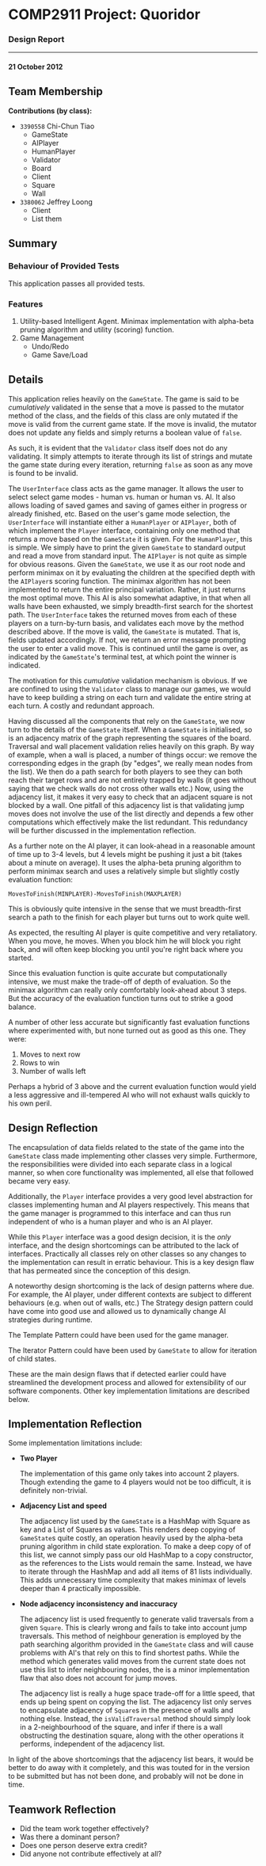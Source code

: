 # COMP2911 Project: Quoridor
### Design Report
***
#### 21 October 2012

## Team Membership

**Contributions (by class):**

*	`3390558` Chi-Chun Tiao
	*	GameState
	*	AIPlayer
	*	HumanPlayer
	*	Validator
	*	Board
	*	Client
	*	Square
	*	Wall
*	`3380062` Jeffrey Loong
	*	Client
	*	List them
	
## Summary

### Behaviour of Provided Tests

This application passes all provided tests.

### Features

1.	Utility-based Intelligent Agent. Minimax implementation with alpha-beta pruning algorithm and utility (scoring) function.
2.	Game Management
	*	Undo/Redo
	*	Game Save/Load

## Details

This application relies heavily on the `GameState`. The game is said to be *cumulatively* validated in the sense that a move is passed to the mutator method of the class, and the fields of this class are only mutated if the move is valid from the current game state. If the move is invalid, the mutator does not update any fields and simply returns a boolean value of `false`.

As such, it is evident that the `Validator` class itself does not do any validating. It simply attempts to iterate through its list of strings and mutate the game state during every iteration, returning `false` as soon as any move is found to be invalid.

The `UserInterface` class acts as the game manager. It allows the user to select select game modes - human vs. human or human vs. AI. It also allows loading of saved games and saving of games either in progress or already finished, etc. Based on the user's game mode selection, the `UserInterface` will instantiate either a `HumanPlayer` or `AIPlayer`, both of which implement the `Player` interface, containing only one method that returns a move based on the `GameState` it is given. For the `HumanPlayer`, this is simple. We simply have to print the given `GameState` to standard output and read a move from standard input. The `AIPlayer` is not quite as simple for obvious reasons. Given the `GameState`, we use it as our root node and perform minimax on it by evaluating the children at the specified depth with the `AIPlayer`s scoring function. The minimax algorithm has not been implemented to return the entire principal variation. Rather, it just returns the most optimal move. This AI is also somewhat adaptive, in that when all walls have been exhausted, we simply breadth-first search for the shortest path. The `UserInterface` takes the returned moves from each of these players on a turn-by-turn basis, and validates each move by the method described above. If the move is valid, the `GameState` is mutated. That is, fields updated accordingly. If not, we return an error message prompting the user to enter a valid move. This is continued until the game is over, as indicated by the `GameState`'s terminal test, at which point the winner is indicated.

The motivation for this *cumulative* validation mechanism is obvious. If we are confined to using the `Validator` class to manage our games, we would have to keep building a string on each turn and validate the entire string at each turn. A costly and redundant approach.

Having discussed all the components that rely on the `GameState`, we now turn to the details of the `GameState` itself. When a `GameState` is initialised, so is an adjacency matrix of the graph representing the squares of the board. Traversal and wall placement validation relies heavily on this graph. By way of example, when a wall is placed, a number of things occur: we remove the corresponding edges in the graph (by "edges", we really mean nodes from the list). We then do a path search for both players to see they can both reach their target rows and are not entirely trapped by walls (it goes without saying that we check walls do not cross other walls etc.) Now, using the adjacency list, it makes it very easy to check that an adjacent square is not blocked by a wall. One pitfall of this adjacency list is that validating jump moves does not involve the use of the list directly and depends a few other computations which effectively make the list redundant. This redundancy will be further discussed in the implementation reflection.

As a further note on the AI player, it can look-ahead in a reasonable amount of time up to 3-4 levels, but 4 levels might be pushing it just a bit (takes about a minute on average). It uses the alpha-beta pruning algorithm to perform minimax search and uses a relatively simple but slightly costly evaluation function:

	MovesToFinish(MINPLAYER)-MovesToFinish(MAXPLAYER)
	
This is obviously quite intensive in the sense that we must breadth-first search a path to the finish for each player but turns out to work quite well.

As expected, the resulting AI player is quite competitive and very retaliatory. When you move, he moves. When you block him he will block you right back, and will often keep blocking you until you're right back where you started.

Since this evaluation function is quite accurate but computationally intensive, we must make the trade-off of depth of evaluation. So the minimax algorithm can really only comfortably look-ahead about 3 steps. But the accuracy of the evaluation function turns out to strike a good balance.

A number of other less accurate but significantly fast evaluation functions where experimented with, but none turned out as good as this one. They were:

1.	Moves to next row
2.	Rows to win
3.	Number of walls left

Perhaps a hybrid of 3 above and the current evaluation function would yield a less aggressive and ill-tempered AI who will not exhaust walls quickly to his own peril.

## Design Reflection

The encapsulation of data fields related to the state of the game into the `GameState` class made implementing other classes very simple. Furthermore, the responsibilities were divided into each separate class in a logical manner, so when core functionality was implemented, all else that followed became very easy.

Additionally, the `Player` interface provides a very good level abstraction for classes implementing human and AI players respectively. This means that the game manager is programmed to this interface and can thus run independent of who is a human player and who is an AI player.

While this `Player` interface was a good design decision, it is the *only* interface, and the design shortcomings can be attributed to the lack of interfaces. Practically all classes rely on other classes so any changes to the implementation can result in erratic behaviour. This is a key design flaw that has permeated since the conception of this design.   

A noteworthy design shortcoming is the lack of design patterns where due. For example, the AI player, under different contexts are subject to different behaviours (e.g. when out of walls, etc.) The Strategy design pattern could have come into good use and allowed us to dynamically change AI strategies during runtime.

The Template Pattern could have been used for the game manager.

The Iterator Pattern could have been used by `GameState` to allow for iteration of child states.

These are the main design flaws that if detected earlier could have streamlined the development process and allowed for extensibility of our software components. Other key implementation limitations are described below.

## Implementation Reflection

Some implementation limitations include:

*	**Two Player**

	The implementation of this game only takes into account 2 players. Though extending the game to 4 players would not be too difficult, it is definitely non-trivial.
	
*	**Adjacency List and speed**

	The adjacency list used by the `GameState` is a HashMap with Square as key and a List of Squares as values. This renders deep copying of `GameState`s quite costly, an operation heavily used by the alpha-beta pruning algorithm in child state exploration. To make a deep copy of of this list, we cannot simply pass our old HashMap to a copy constructor, as the references to the Lists would remain the same. Instead, we have to iterate through the HashMap and add all items of 81 lists individually. This adds unnecessary time complexity that makes minimax of levels deeper than 4 practically impossible.

*	**Node adjacency inconsistency and inaccuracy**

	The adjacency list is used frequently to generate valid traversals from a given `Square`. This is clearly wrong and fails to take into account jump traversals. This method of neighbour generation is employed by the path searching algorithm provided in the `GameState` class and will cause problems with AI's that rely on this to find shortest paths. While the method which generates valid moves from the current state does not use this list to infer neighbouring nodes, the is a minor implementation flaw that also does not account for jump moves.
	
	The adjacency list is really a huge space trade-off for a little speed, that ends up being spent on copying the list. The adjacency list only serves to encapsulate adjacency of `Square`s in the presence of walls and nothing else. Instead, the `isValidTraversal` method should simply look in a 2-neighbourhood of the square, and infer if there is a wall obstructing the destination square, along with the other operations it performs, independent of the adjacency list.  
	
In light of the above shortcomings that the adjacency list bears, it would be better to do away with it completely, and this was touted for in the version to be submitted but has not been done, and probably will not be done in time.

## Teamwork Reflection
*	Did the team work together effectively?
*	Was there a dominant person?
*	Does one person deserve extra credit?
*	Did anyone not contribute effectively at all?